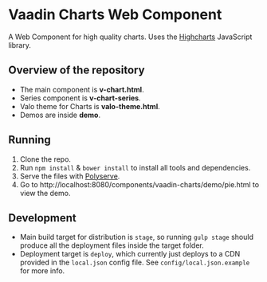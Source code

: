 # Vaadin Charts Web Component

A Web Component for high quality charts. Uses the [Highcharts](http://www.highcharts.com/) JavaScript library.

## Overview of the repository

 - The main component is **v-chart.html**.
 - Series component is **v-chart-series**.
 - Valo theme for Charts is **valo-theme.html**.
 - Demos are inside **demo**.

## Running

1. Clone the repo.
2. Run `npm install` & `bower install` to install all tools and dependencies.
3. Serve the files with [Polyserve](https://github.com/PolymerLabs/polyserve).
4. Go to http://localhost:8080/components/vaadin-charts/demo/pie.html to view the demo.

## Development

 - Main build target for distribution is `stage`, so running `gulp stage` should produce all the deployment files
   inside the target folder.
 - Deployment target is `deploy`, which currently just deploys to a CDN provided in the `local.json` config file. See `config/local.json.example` for more info.
